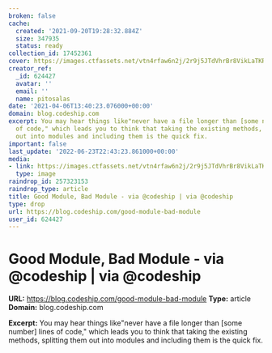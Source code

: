```yaml
---
broken: false
cache:
  created: '2021-09-20T19:28:32.884Z'
  size: 347935
  status: ready
collection_id: 17452361
cover: https://images.ctfassets.net/vtn4rfaw6n2j/2r9j5JTdVhrBr8VikLaTKR/37b1fbb0dbd054edbaa1074d4d1ac677/https___no-cache.hubspot.com_cta_default_1169977_964db6a6-69da-4366-afea-b129019aff07.png?w=1200&h=627&fit=fill
creator_ref:
  _id: 624427
  avatar: ''
  email: ''
  name: pitosalas
date: '2021-04-06T13:40:23.076000+00:00'
domain: blog.codeship.com
excerpt: You may hear things like"never have a file longer than [some number] lines
  of code," which leads you to think that taking the existing methods, splitting them
  out into modules and including them is the quick fix.
important: false
last_update: '2022-06-23T22:43:23.861000+00:00'
media:
- link: https://images.ctfassets.net/vtn4rfaw6n2j/2r9j5JTdVhrBr8VikLaTKR/37b1fbb0dbd054edbaa1074d4d1ac677/https___no-cache.hubspot.com_cta_default_1169977_964db6a6-69da-4366-afea-b129019aff07.png?w=1200&h=627&fit=fill
  type: image
raindrop_id: 257323153
raindrop_type: article
title: Good Module, Bad Module - via @codeship | via @codeship
type: drop
url: https://blog.codeship.com/good-module-bad-module
user_id: 624427
---
```


# Good Module, Bad Module - via @codeship | via @codeship

**URL:** https://blog.codeship.com/good-module-bad-module
**Type:** article
**Domain:** blog.codeship.com

**Excerpt:** You may hear things like"never have a file longer than [some number] lines of code," which leads you to think that taking the existing methods, splitting them out into modules and including them is the quick fix.

